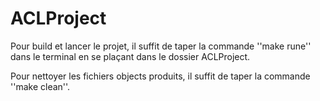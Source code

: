 # ACLProject

Pour build et lancer le projet, il suffit de taper la commande ''make rune'' dans le terminal en se plaçant dans le dossier ACLProject. 

Pour nettoyer les fichiers objects produits, il suffit de taper la commande ''make clean''.
